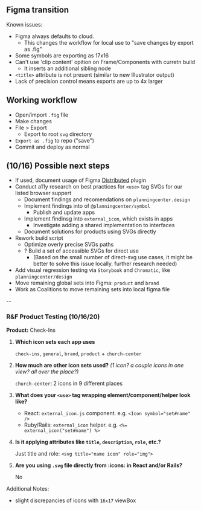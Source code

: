## Figma transition

Known issues:

- Figma always defaults to cloud.
  - This changes the workflow for local use to "save changes by export as .fig"
- Some symbols are exporting as 17x16
- Can't use 'clip content' opition on Frame/Components with curretn build
  - It inserts an additional sibling node
- `<title>` attribute is not present (similar to new Illustrator output)
- Lack of precision control means exports are up to 4x larger

## Working workflow

- Open/import `.fig` file
- Make changes
- File > Export
  - Export to root `svg` directory
- `Export as .fig` to repo ("save")
- Commit and deploy as normal

## (10/16) Possible next steps
* If used, document usage of Figma [Distributed](https://www.figma.com/community/plugin/761098431161143653) plugin
* Conduct a11y research on best practices for `<use>` tag SVGs for our listed browser suppert
  * Document findings and recomendations on `planningcenter.design`
  * Implement findings into of `@planningcenter/symbol`
    * Publish and update apps
  * Implement findinsg into `external_icon`, which exists in apps
    * Investigate adding a shared implementation to interfaces
  * Document solutions for products using SVGs directly
* Rework build script
  * Optimize overly precise SVGs paths
  * ? Build a set of accessible SVGs for direct use
    * (Based on the small number of direct-svg use cases, it might be better to solve this issue locally. further research needed)
* Add visual regression testing via `Storybook` and `Chromatic`, like `planningcenter/design`
* Move remaining global sets into Figma: `product` and `brand`
* Work as Coalitions to move remaining sets into local figma file

--

### R&F Product Testing (10/16/20)
**Product:** Check-Ins

1. **Which icon sets each app uses** 

	`check-ins`, `general`, `brand`, `product` + `church-center`

2. **How much are other icon sets used?** _(1 icon? a couple icons in one view? all over the place?)_

	`church-center`: 2 icons in 9 different places
	
3. **What does your `<use>` tag wrapping element/component/helper look like?**
	
	* 	React: `external_icon.js` component. e.g. `<Icon symbol="set#name" />`
	*	Ruby/Rails: `external_icon` helper. e.g. `<%= external_icon("set#name") %>`

4. **Is it applying attributes like `title`, `description`, `role`, etc.?**

	Just title and role: `<svg title="name icon" role="img">`
	
5. **Are you using `.svg` file directly from :icons: in React and/or Rails?**

	No
	
Additional Notes:

*	slight discrepancies of icons with `16x17` viewBox

